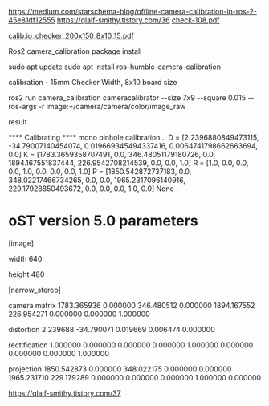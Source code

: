https://medium.com/starschema-blog/offline-camera-calibration-in-ros-2-45e81df12555
https://qlalf-smithy.tistory.com/36
[check-108.pdf](https://github.com/user-attachments/files/20120276/check-108.pdf)

[calib.io_checker_200x150_8x10_15.pdf](https://github.com/user-attachments/files/20121511/calib.io_checker_200x150_8x10_15.pdf)



Ros2 camera_calibration package install
  
sudo apt update
sudo apt install ros-humble-camera-calibration

calibration - 15mm Checker Width, 8x10 board size

ros2 run camera_calibration cameracalibrator --size 7x9 --square 0.015 --ros-args -r image:=/camera/camera/color/image_raw


result


**** Calibrating ****
mono pinhole calibration...
D = [2.2396880849473115, -34.79007140454074, 0.019669345494337416, 0.0064741798662663694, 0.0]
K = [1783.3659358707491, 0.0, 346.48051179180726, 0.0, 1894.167551837444, 226.9542708214539, 0.0, 0.0, 1.0]
R = [1.0, 0.0, 0.0, 0.0, 1.0, 0.0, 0.0, 0.0, 1.0]
P = [1850.542872737183, 0.0, 348.02217466734265, 0.0, 0.0, 1965.2317096140916, 229.17928850493672, 0.0, 0.0, 0.0, 1.0, 0.0]
None
# oST version 5.0 parameters


[image]

width
640

height
480

[narrow_stereo]

camera matrix
1783.365936 0.000000 346.480512
0.000000 1894.167552 226.954271
0.000000 0.000000 1.000000

distortion
2.239688 -34.790071 0.019669 0.006474 0.000000

rectification
1.000000 0.000000 0.000000
0.000000 1.000000 0.000000
0.000000 0.000000 1.000000

projection
1850.542873 0.000000 348.022175 0.000000
0.000000 1965.231710 229.179289 0.000000
0.000000 0.000000 1.000000 0.000000

https://qlalf-smithy.tistory.com/37
